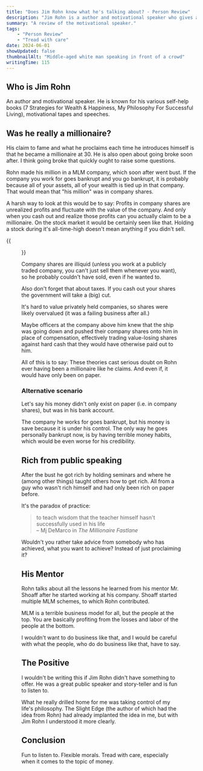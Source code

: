 ```yaml
---
title: "Does Jim Rohn know what he's talking about? - Person Review"
description: "Jim Rohn is a author and motivational speaker who gives a lot of advice. But how did HE make HIS money? An Investigation."
summary: "A review of the motivational speaker."
tags:
    - "Person Review"
    - "Tread with care"
date: 2024-06-01
showUpdated: false
thumbnailAlt: "Middle-aged white man speaking in front of a crowd"
writingTime: 115
---
```


## Who is Jim Rohn

An author and motivational speaker.
He is known for his various self-help books (7 Strategies for Wealth &
Happiness, My Philosophy For Successful Living), motivational tapes and
speeches.

## Was he really a millionaire?

His claim to fame and what he proclaims each time he introduces himself is
that he became a millionaire at 30.
He is also open about going broke soon after.
I think going broke that quickly ought to raise some questions.

Rohn made his million in a MLM company, which soon after went bust.
If the company you work for goes bankrupt and you go bankrupt, it is
probably because all of your assets, all of your wealth is tied up in that company.
That would mean that "his million" was in company shares.

A harsh way to look at this would be to say: Profits in company shares are
unrealized profits and fluctuate with the value of the company.
And only when you cash out and realize those profits can you actually claim
to be a millionaire.
On the stock market it would be certainly seen like that.
Holding a stock during it's all-time-high doesn't mean anything if you
didn't sell.

{{<figure src="./unrealized-profits.png" class="w-9/12" alt="GME Chart with text about buying low and selling low, but claiming millionaire status in between" caption="An extreme example of claiming millionaire status based on unrealized profits">}}

Company shares are illiquid (unless you work at a publicly traded company,
you can't just sell them whenever you want), so he probably couldn't have
sold, even if he wanted to.

Also don't forget that about taxes.
If you cash out your shares the government will take a (big) cut.

It's hard to value privately held companies, so shares were
likely overvalued (it was a failing business after all.)

Maybe officers at the company above him knew that the ship was going down
and pushed their company shares onto him in place of compensation,
effectively trading value-losing shares against hard cash that they would
have otherwise paid out to him.

All of this is to say: These theories cast serious doubt on Rohn ever having
been a millionaire like he claims. And even if, it would have only been on paper.

### Alternative scenario

Let's say his money didn't only exist on paper (i.e. in company shares), but
was in his bank account.

The company he works for goes bankrupt, but his money is save because it is
under his control.
The only way he goes personally bankrupt now, is by having terrible money
habits, which would be even worse for his credibility.

## Rich from public speaking

After the bust he got rich by holding seminars and where he (among other
things) taught others how to get rich.
All from a guy who wasn't rich himself and had only been rich on paper
before.

It's the paradox of practice:

> to teach wisdom that the teacher himself hasn't successfully used in his life<br>
> – Mj DeMarco in <cite>The Millionaire Fastlane</cite>

Wouldn't you rather take advice from somebody who has achieved, what you
want to achieve? Instead of just proclaiming it?

## His Mentor

Rohn talks about all the lessons he learned from his mentor Mr. Shoaff after
he started working at his company.
Shoaff started multiple MLM schemes, to which Rohn contributed.

MLM is a terrible business model for all, but the people at the top.
You are basically profiting from the losses and labor of the people at the
bottom.

I wouldn't want to do business like that, and I would be careful with what
the people, who do do business like that, have to say.

## The Positive

I wouldn't be writing this if Jim Rohn didn't have something to offer.
He was a great public speaker and story-teller and is fun to listen to.

What he really drilled home for me was taking control of my life's
philosophy.
The Slight Edge (the author of which had the idea from Rohn) had already
implanted the idea in me, but with Jim Rohn I understood it more clearly.

## Conclusion

Fun to listen to.
Flexible morals.
Tread with care, especially when it comes to the topic of money.
